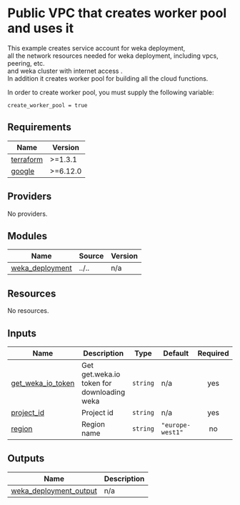 # Public VPC that creates worker pool and uses it
This example creates service account for weka deployment,
<br>all the network resources needed for weka deployment, including vpcs, peering, etc.
<br>and weka cluster with internet access .
<br>In addition it creates worker pool for building all the cloud functions.

In order to create worker pool, you must supply the following variable:
```hcl
create_worker_pool = true
```
<!-- BEGIN_TF_DOCS -->
## Requirements

| Name | Version |
|------|---------|
| <a name="requirement_terraform"></a> [terraform](#requirement\_terraform) | >=1.3.1 |
| <a name="requirement_google"></a> [google](#requirement\_google) | >=6.12.0 |

## Providers

No providers.

## Modules

| Name | Source | Version |
|------|--------|---------|
| <a name="module_weka_deployment"></a> [weka\_deployment](#module\_weka\_deployment) | ../.. | n/a |

## Resources

No resources.

## Inputs

| Name | Description | Type | Default | Required |
|------|-------------|------|---------|:--------:|
| <a name="input_get_weka_io_token"></a> [get\_weka\_io\_token](#input\_get\_weka\_io\_token) | Get get.weka.io token for downloading weka | `string` | n/a | yes |
| <a name="input_project_id"></a> [project\_id](#input\_project\_id) | Project id | `string` | n/a | yes |
| <a name="input_region"></a> [region](#input\_region) | Region name | `string` | `"europe-west1"` | no |

## Outputs

| Name | Description |
|------|-------------|
| <a name="output_weka_deployment_output"></a> [weka\_deployment\_output](#output\_weka\_deployment\_output) | n/a |
<!-- END_TF_DOCS -->
